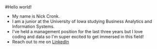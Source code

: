 #Hello world!

- My name is Nick Cronk. 
- I am a junior at the University of Iowa studying Business Analytics and Information Systems. 
- I've held a management position for the last three years but I love coding and data so I'm super excited to get immersed in this field! 
- Reach out to me on [LinkedIn](www.linkedin.com/in/nick-cronk)
